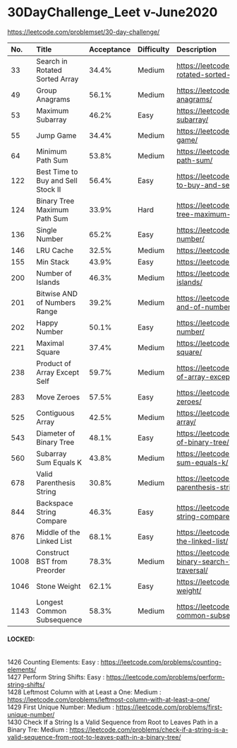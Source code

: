 # 30DayChallenge_Leet v-June2020
https://leetcode.com/problemset/30-day-challenge/

|      No.|     	 Title	                  |  Acceptance	|               Difficulty             |	Description |
| :---|:---                                                |      :---      |                                 :--- | :--- |
|33| Search in Rotated Sorted Array|34.4%|Medium|https://leetcode.com/problems/search-in-rotated-sorted-array/|
| 49|	Group Anagrams    		      |      56.1%	|                      Medium	   |https://leetcode.com/problems/group-anagrams/|
| 53|	Maximum Subarray    		      |      46.2%	|                      Easy	   |https://leetcode.com/problems/maximum-subarray/|
| 55|	Jump Game    		      |      34.4%	|	          Medium	   |https://leetcode.com/problems/jump-game/|
| 64|	Minimum Path Sum                          |      53.8%	|	          Medium	   |https://leetcode.com/problems/minimum-path-sum/|
| 122	|Best Time to Buy and Sell Stock II        |      56.4%	|                      Easy	   |https://leetcode.com/problems/best-time-to-buy-and-sell-stock-ii/|
| 124|	Binary Tree Maximum Path Sum    	      |	33.9%	|	          Hard	   |https://leetcode.com/problems/binary-tree-maximum-path-sum/|
| 136	|Single Number    		      |      65.2%	|	          Easy	   |https://leetcode.com/problems/single-number/|
| 146	|LRU Cache    		      |      32.5%	|	          Medium	   |https://leetcode.com/problems/lru-cache/|
| 155	|Min Stack    		      |      43.9%	|                      Easy	   |https://leetcode.com/problems/min-stack/|
| 200	|Number of Islands    		      |      46.3%	|	          Medium	   |https://leetcode.com/problems/number-of-islands/|
| 201	|Bitwise AND of Numbers Range    	      | 	39.2%	|	          Medium	   |https://leetcode.com/problems/bitwise-and-of-numbers-range/|
| 202	|Happy Number    		      |  	50.1%	|	          Easy	   |https://leetcode.com/problems/happy-number/|
| 221	|Maximal Square    		      |     37.4%	|	          Medium	   |https://leetcode.com/problems/maximal-square/|
| 238	|Product of Array Except Self    	      |	59.7%	|	          Medium	   |   https://leetcode.com/problems/product-of-array-except-self/|
| 283	|Move Zeroes    		      |	57.5%	|	          Easy	   |https://leetcode.com/problems/move-zeroes/|
| 525|	Contiguous Array    		      |	42.5%	|	          Medium	   |https://leetcode.com/problems/contiguous-array/|
| 543	|Diameter of Binary Tree    	      |	48.1%	|	          Easy	   |  https://leetcode.com/problems/diameter-of-binary-tree/ |
| 560	|Subarray Sum Equals K    	      |	43.8%	|	          Medium	   |https://leetcode.com/problems/subarray-sum-equals-k/|
| 678	|Valid Parenthesis String    	      |	30.8%	|	          Medium	   |https://leetcode.com/problems/valid-parenthesis-string/|
| 844	|Backspace String Compare    	      |	46.3%	|	          Easy	   |https://leetcode.com/problems/backspace-string-compare/|
| 876|	Middle of the Linked List    	      | 	68.1%	|	          Easy	   |https://leetcode.com/problems/middle-of-the-linked-list/|
| 1008|	Construct BST from Preorder     	      |	78.3%	|                     Medium           |https://leetcode.com/problems/construct-binary-search-tree-from-preorder-traversal/|
| 1046	|Stone Weight    		      |	62.1%	|	          Easy	   |https://leetcode.com/problems/last-stone-weight/|
| 1143|	Longest Common Subsequence    	      |	58.3%	|	          Medium	   |https://leetcode.com/problems/longest-common-subsequence/|
             


#### LOCKED:
<br />       1426	Counting Elements: Easy	: https://leetcode.com/problems/counting-elements/
<br />       1427	Perform String Shifts: Easy :	https://leetcode.com/problems/perform-string-shifts/
<br />       1428	Leftmost Column with at Least a One: Medium :	https://leetcode.com/problems/leftmost-column-with-at-least-a-one/
<br />       1429	First Unique Number: Medium	: https://leetcode.com/problems/first-unique-number/
<br />       1430	Check If a String Is a Valid Sequence from Root to Leaves Path in a Binary Tre: Medium : https://leetcode.com/problems/check-if-a-string-is-a-valid-sequence-from-root-to-leaves-path-in-a-binary-tree/
